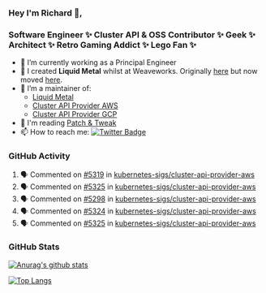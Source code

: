 ### Hey I'm Richard 👋, 

<h3 align="left">Software Engineer ✨ Cluster API & OSS Contributor ✨ Geek ✨ Architect ✨ Retro Gaming Addict ✨ Lego Fan ✨</h3>

- 🔭 I’m currently working as a Principal Engineer
- 📯 I created **Liquid Metal** whilst at Weaveworks. Originally [here](https://github.com/weaveworks-liquidmetal) but now moved [here](https://github.com/liquidmetal-dev).
- 👯 I’m a maintainer of:
  -  [Liquid Metal](https://github.com/liquidmetal-dev)
  -  [Cluster API Provider AWS](https://github.com/kubernetes-sigs/cluster-api-provider-aws)
  -  [Cluster API Provider GCP](https://github.com/kubernetes-sigs/cluster-api-provider-gcp)
- 💬 I'm reading [Patch & Tweak](https://bjooks.com/products/patch-tweak-exploring-modular-synthesis)
- 📫 How to reach me: [![Twitter Badge](https://img.shields.io/badge/-@fruit_case-00acee?style=flat&logo=Twitter&logoColor=white)](https://twitter.com/intent/follow?screen_name=fruit_case "Follow on Twitter")

### GitHub Activity 

<!--START_SECTION:activity-->
1. 🗣 Commented on [#5319](https://github.com/kubernetes-sigs/cluster-api-provider-aws/pull/5319#issuecomment-2621812350) in [kubernetes-sigs/cluster-api-provider-aws](https://github.com/kubernetes-sigs/cluster-api-provider-aws)
2. 🗣 Commented on [#5325](https://github.com/kubernetes-sigs/cluster-api-provider-aws/pull/5325#issuecomment-2619831375) in [kubernetes-sigs/cluster-api-provider-aws](https://github.com/kubernetes-sigs/cluster-api-provider-aws)
3. 🗣 Commented on [#5298](https://github.com/kubernetes-sigs/cluster-api-provider-aws/pull/5298#issuecomment-2619724481) in [kubernetes-sigs/cluster-api-provider-aws](https://github.com/kubernetes-sigs/cluster-api-provider-aws)
4. 🗣 Commented on [#5324](https://github.com/kubernetes-sigs/cluster-api-provider-aws/pull/5324#issuecomment-2619721616) in [kubernetes-sigs/cluster-api-provider-aws](https://github.com/kubernetes-sigs/cluster-api-provider-aws)
5. 🗣 Commented on [#5325](https://github.com/kubernetes-sigs/cluster-api-provider-aws/pull/5325#issuecomment-2619717258) in [kubernetes-sigs/cluster-api-provider-aws](https://github.com/kubernetes-sigs/cluster-api-provider-aws)
<!--END_SECTION:activity-->

### GitHub Stats

[![Anurag's github stats](https://github-readme-stats.vercel.app/api?username=richardcase&count_private=true&show_icons=true)](https://github.com/anuraghazra/github-readme-stats)

[![Top Langs](https://github-readme-stats.vercel.app/api/top-langs/?username=richardcase&hide=html&layout=compact)](https://github.com/anuraghazra/github-readme-stats)
